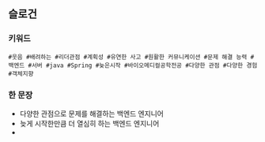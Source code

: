 ## 슬로건
### 키워드
    #웃음 #배려하는 #리더관점 #계획성 #유연한 사고 #원활한 커뮤니케이션 #문제 해결 능력 #백엔드 #서버 #java #Spring #늦은시작 #바이오메디컬공학전공 #다양한 관점 #다양한 경험 #객체지향
### 한 문장
- 다양한 관점으로 문제를 해결하는 백엔드 엔지니어
- 늦게 시작한만큼 더 열심히 하는 백엔드 엔지니어
- 
